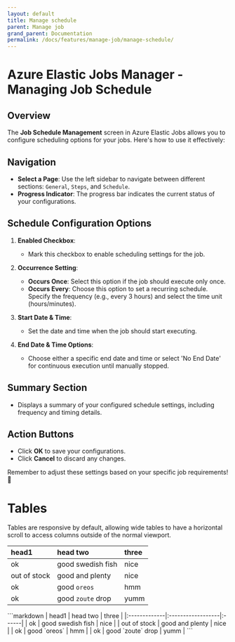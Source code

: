 ```yaml
---
layout: default
title: Manage schedule
parent: Manage job
grand_parent: Documentation
permalink: /docs/features/manage-job/manage-schedule/
---
```


# Azure Elastic Jobs Manager - Managing Job Schedule

## Overview
The **Job Schedule Management** screen in Azure Elastic Jobs allows you to configure scheduling options for your jobs. Here's how to use it effectively:

## Navigation
- **Select a Page**: Use the left sidebar to navigate between different sections: `General`, `Steps`, and `Schedule`.
- **Progress Indicator**: The progress bar indicates the current status of your configurations.

## Schedule Configuration Options
1. **Enabled Checkbox**:
   - Mark this checkbox to enable scheduling settings for the job.

2. **Occurrence Setting**:
   - **Occurs Once**: Select this option if the job should execute only once.
   - **Occurs Every**: Choose this option to set a recurring schedule. Specify the frequency (e.g., every 3 hours) and select the time unit (hours/minutes).

3. **Start Date & Time**:
   - Set the date and time when the job should start executing.

4. **End Date & Time Options**:
   - Choose either a specific end date and time or select 'No End Date' for continuous execution until manually stopped.

## Summary Section
- Displays a summary of your configured schedule settings, including frequency and timing details.

## Action Buttons
- Click **OK** to save your configurations.
- Click **Cancel** to discard any changes.

Remember to adjust these settings based on your specific job requirements! 🚀


# Tables

Tables are responsive by default, allowing wide tables to have a horizontal scroll to access columns outside of the normal viewport.

<div class="code-example" markdown="1">

| head1        | head two          | three |
|:-------------|:------------------|:------|
| ok           | good swedish fish | nice  |
| out of stock | good and plenty   | nice  |
| ok           | good `oreos`      | hmm   |
| ok           | good `zoute` drop | yumm  |

</div>
```markdown
| head1        | head two          | three |
|:-------------|:------------------|:------|
| ok           | good swedish fish | nice  |
| out of stock | good and plenty   | nice  |
| ok           | good `oreos`      | hmm   |
| ok           | good `zoute` drop | yumm  |
```
